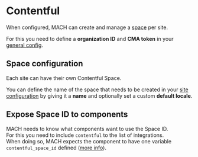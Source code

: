 # Contentful

When configured, MACH can create and manage a [space](https://www.contentful.com/help/spaces-and-organizations/) per site.

For this you need to define a **organization ID** and **CMA token** in your [general config](../../reference/syntax/general_config.md#contentful).

## Space configuration

Each site can have their own Contentful Space.

You can define the name of the space that needs to be created in your [site configuration](../../reference/syntax/sites.md#contentful) by giving it a **name** and optionally set a custom **default locale**.

## Expose Space ID to components

MACH needs to know what components want to use the Space ID.<br>
For this you need to include `contentful` to the list of integrations.<br>
When doing so, MACH expects the component to have one variable `contentful_space_id` defined ([more info](../../reference/components/structure.md#contentful)).